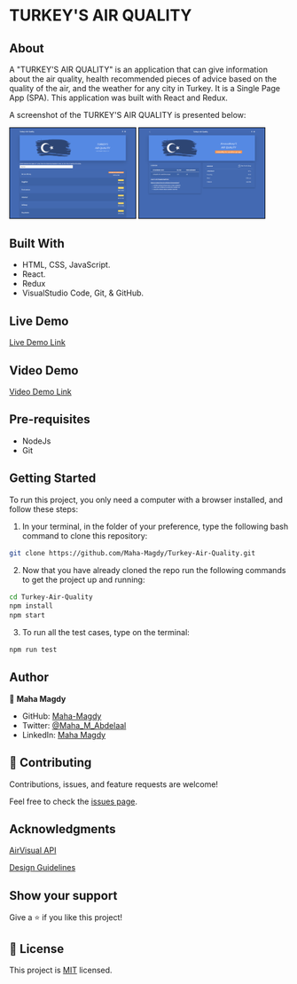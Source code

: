 # TURKEY'S AIR QUALITY
## About

A "TURKEY'S AIR QUALITY" is an application that can give information about the air quality, health recommended pieces of advice based on the quality of the air, and the weather for any city in Turkey. It is a Single Page App (SPA). This application was built with React and Redux.

A screenshot of the TURKEY'S AIR QUALITY is presented below:

<p float="left" style="vertical-align: top;">
  <img alt="Home Page" style="border: 1px solid black; display: inline-block" src="./app_screenshot_1.png" width="45%">
  <img alt="City Page" style="border: 1px solid black; display: inline-block" src="./app_screenshot_2.png" width="45%">
 </p>

## Built With

- HTML, CSS, JavaScript.
- React.
- Redux
- VisualStudio Code, Git, & GitHub.

## Live Demo

[Live Demo Link](https://sleepy-heyrovsky-10b9cc.netlify.app/)

## Video Demo
[Video Demo Link]( https://www.loom.com/share/bcb598dbea0745d8a8aac496ce30c78d )

## Pre-requisites

- NodeJs
- Git
## Getting Started

To run this project, you only need a computer with a browser installed, and follow these steps:


1. In your terminal, in the folder of your preference, type the following bash command to clone this repository:

```sh
git clone https://github.com/Maha-Magdy/Turkey-Air-Quality.git
```

2. Now that you have already cloned the repo run the following commands to get the project up and running:
```sh
cd Turkey-Air-Quality
npm install
npm start
```

3. To run all the test cases, type on the terminal:
```sh
npm run test
```

## Author

👤 **Maha Magdy**

- GitHub: [Maha-Magdy](https://github.com/Maha-Magdy)
- Twitter: [@Maha_M_Abdelaal](https://twitter.com/Maha_M_Abdelaal)
- LinkedIn: [Maha Magdy](https://www.linkedin.com/in/maha-magdy-abdelaal/)

## 🤝 Contributing

Contributions, issues, and feature requests are welcome!

Feel free to check the [issues page](https://github.com/Maha-Magdy/Turkey-Air-Quality/issues).

## Acknowledgments

[AirVisual API](https://www.iqair.com/commercial/air-quality-monitors/airvisual-platform/api)

[Design Guidelines](https://www.behance.net/gallery/31579789/Ballhead-App-(Free-PSDs))
## Show your support

Give a ⭐️ if you like this project!

## 📝 License

This project is [MIT](./LICENSE) licensed.
